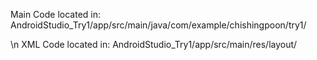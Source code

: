 Main Code located in: AndroidStudio_Try1/app/src/main/java/com/example/chishingpoon/try1/ 

\n XML Code located in: AndroidStudio_Try1/app/src/main/res/layout/

